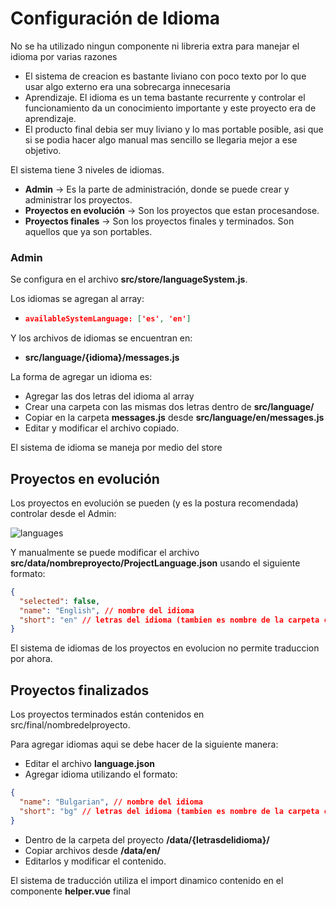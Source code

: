 # Configuración de Idioma

No se ha utilizado ningun componente ni libreria extra para manejar el idioma por varias razones

* El sistema de creacion es bastante liviano con poco texto por lo que usar algo externo era una sobrecarga innecesaria
* Aprendizaje. El idioma es un tema bastante recurrente y controlar el funcionamiento da un conocimiento importante y este proyecto era de aprendizaje.
* El producto final debia ser muy liviano y lo mas portable posible, asi que si se podia hacer algo manual mas sencillo se llegaria mejor a ese objetivo.

El sistema tiene 3 niveles de idiomas.

* **Admin** -> Es la parte de administración, donde se puede crear y administrar los proyectos.
* **Proyectos en evolución** -> Son los proyectos que estan procesandose.
* **Proyectos finales** -> Son los proyectos finales y terminados. Son aquellos que ya son portables.

### Admin

Se configura en el archivo **src/store/languageSystem.js**.

Los idiomas se agregan al array: 

* ```json
  availableSystemLanguage: ['es', 'en']
  ```

Y los archivos de idiomas se encuentran en: 

* **src/language/{idioma}/messages.js**

La forma de agregar un idioma es:

* Agregar las dos letras del idioma al array
* Crear una carpeta con las mismas dos letras dentro de **src/language/**
* Copiar en la carpeta **messages.js** desde **src/language/en/messages.js**
* Editar y modificar el archivo copiado.

El sistema de idioma se maneja por medio del store



## Proyectos en evolución

Los proyectos en evolución se pueden (y es la postura recomendada) controlar desde el Admin:

![languages](/Users/gonzalonandez/SarahGift/helper/images/languages.png)

Y manualmente se puede modificar el archivo **src/data/nombreproyecto/ProjectLanguage.json** usando el siguiente formato:

```json
{
  "selected": false,
  "name": "English", // nombre del idioma
  "short": "en" // letras del idioma (tambien es nombre de la carpeta con los archivos)
}
```

El sistema de idiomas de los proyectos en evolucion no permite traduccion por ahora.

## Proyectos finalizados

Los proyectos terminados están contenidos en src/final/nombredelproyecto.

Para agregar idiomas aqui se debe hacer de la siguiente manera:

* Editar el archivo **language.json**
* Agregar idioma utilizando el formato:

```json
{
  "name": "Bulgarian", // nombre del idioma
  "short": "bg" // letras del idioma (tambien es nombre de la carpeta con los archivos)
}
```

* Dentro de la carpeta del proyecto **/data/{letrasdelidioma}/**
* Copiar archivos desde **/data/en/**
* Editarlos y modificar el contenido.

El sistema de traducción utiliza el import dinamico contenido en el componente **helper.vue** final

